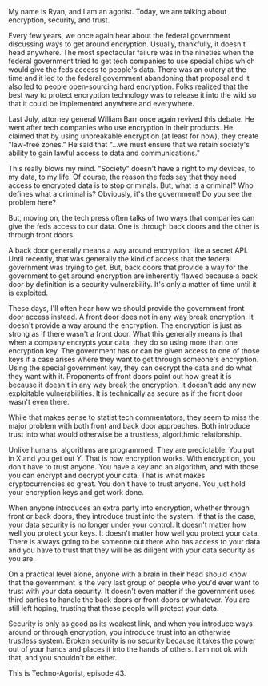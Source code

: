 My name is Ryan, and I am an agorist. Today, we are talking about encryption, security, and trust.

Every few years, we once again hear about the federal government discussing ways to get around encryption. Usually, thankfully, it doesn't head anywhere. The most spectacular failure was in the nineties when the federal government tried to get tech companies to use special chips which would give the feds access to people's data. There was an outcry at the time and it led to the federal government abandoning that proposal and it also led to people open-sourcing hard encryption. Folks realized that the best way to protect encryption technology was to release it into the wild so that it could be implemented anywhere and everywhere.

Last July, attorney general William Barr once again revived this debate. He went after tech companies who use encryption in their products. He claimed that by using unbreakable encryption (at least for now), they create "law-free zones." He said that "...we must ensure that we retain society's ability to gain lawful access to data and communications."

This really blows my mind. "Society" doesn't have a right to my devices, to my data, to my life. Of course, the reason the feds say that they need access to encrypted data is to stop criminals. But, what is a criminal? Who defines what a criminal is? Obviously, it's the government! Do you see the problem here?

But, moving on, the tech press often talks of two ways that companies can give the feds access to our data. One is through back doors and the other is through front doors.

A back door generally means a way around encryption, like a secret API. Until recently, that was generally the kind of access that the federal government was trying to get. But, back doors that provide a way for the government to get around encryption are inherently flawed because a back door by definition is a security vulnerability. It's only a matter of time until it is exploited.

These days, I'll often hear how we should provide the government front door access instead. A front door does not in any way break encryption. It doesn't provide a way around the encryption. The encryption is just as strong as if there wasn't a front door. What this generally means is that when a company encrypts your data, they do so using more than one encryption key. The government has or can be given access to one of those keys if a case arises where they want to get through someone's encryption. Using the special government key, they can decrypt the data and do what they want with it. Proponents of front doors point out how great it is because it doesn't in any way break the encryption. It doesn't add any new exploitable vulnerabilities. It is technically as secure as if the front door wasn't even there.

While that makes sense to statist tech commentators, they seem to miss the major problem with both front and back door approaches. Both introduce trust into what would otherwise be a trustless, algorithmic relationship.

Unlike humans, algorithms are programmed. They are predictable. You put in X and you get out Y. That is how encryption works. With encryption, you don't have to trust anyone. You have a key and an algorithm, and with those you can encrypt and decrypt your data. That is what makes cryptocurrencies so great. You don't have to trust anyone. You just hold your encryption keys and get work done.

When anyone introduces an extra party into encryption, whether through front or back doors, they introduce trust into the system. If that is the case, your data security is no longer under your control. It doesn't matter how well you protect your keys. It doesn't matter how well you protect your data. There is always going to be someone out there who has access to your data and you have to trust that they will be as diligent with your data security as you are.

On a practical level alone, anyone with a brain in their head should know that the government is the very last group of people who you'd ever want to trust with your data security. It doesn't even matter if the government uses third parties to handle the back doors or front doors or whatever. You are still left hoping, trusting that these people will protect your data.

Security is only as good as its weakest link, and when you introduce ways around or through encryption, you introduce trust into an otherwise trustless system. Broken security is no security because it takes the power out of your hands and places it into the hands of others. I am not ok with that, and you shouldn't be either.

This is Techno-Agorist, episode 43.

